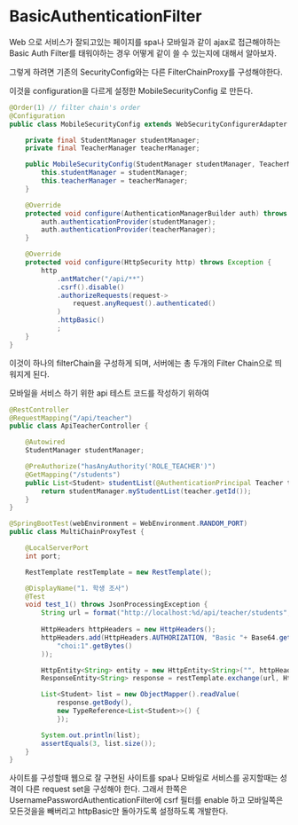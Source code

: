 # BasicAuthenticationFilter

Web 으로 서비스가 잘되고있는 페이지를 spa나 모바일과 같이 ajax로 접근해야하는 Basic Auth Filter를 태워야하는 경우 어떻게 같이 쓸 수 있는지에 대해서 알아보자.

그렇게 하려면 기존의 SecurityConfig와는 다른 FilterChainProxy를 구성해야한다.

이것을 configuration을 다르게 설정한 MobileSecurityConfig 로 만든다.

```java
@Order(1) // filter chain's order
@Configuration
public class MobileSecurityConfig extends WebSecurityConfigurerAdapter {

    private final StudentManager studentManager;
    private final TeacherManager teacherManager;

    public MobileSecurityConfig(StudentManager studentManager, TeacherManager teacherManager) {
        this.studentManager = studentManager;
        this.teacherManager = teacherManager;
    }

    @Override
    protected void configure(AuthenticationManagerBuilder auth) throws Exception {
        auth.authenticationProvider(studentManager);
        auth.authenticationProvider(teacherManager);
    }

    @Override
    protected void configure(HttpSecurity http) throws Exception {
        http
            .antMatcher("/api/**")
            .csrf().disable()
            .authorizeRequests(request->
                request.anyRequest().authenticated()
            )
            .httpBasic()
            ;
    }
}
```

이것이 하나의 filterChain을 구성하게 되며, 서버에는 총 두개의 Filter Chain으로 띄워지게 된다.

모바일을 서비스 하기 위한 api 테스트 코드를 작성하기 위하여

```java
@RestController
@RequestMapping("/api/teacher")
public class ApiTeacherController {

    @Autowired
    StudentManager studentManager;

    @PreAuthorize("hasAnyAuthority('ROLE_TEACHER')")
    @GetMapping("/students")
    public List<Student> studentList(@AuthenticationPrincipal Teacher teacher){
        return studentManager.myStudentList(teacher.getId());
    }
}
```

```java
@SpringBootTest(webEnvironment = WebEnvironment.RANDOM_PORT)
public class MultiChainProxyTest {

    @LocalServerPort
    int port;

    RestTemplate restTemplate = new RestTemplate();

    @DisplayName("1. 학생 조사")
    @Test
    void test_1() throws JsonProcessingException {
        String url = format("http://localhost:%d/api/teacher/students", port);
        
        HttpHeaders httpHeaders = new HttpHeaders();
        httpHeaders.add(HttpHeaders.AUTHORIZATION, "Basic "+ Base64.getEncoder().encodeToString(
            "choi:1".getBytes()
        ));

        HttpEntity<String> entity = new HttpEntity<String>("", httpHeaders);
        ResponseEntity<String> response = restTemplate.exchange(url, HttpMethod.GET, entity, String.class);

        List<Student> list = new ObjectMapper().readValue(
            response.getBody(),
            new TypeReference<List<Student>>() {
            });

        System.out.println(list);
        assertEquals(3, list.size());
    }
}
```

사이트를 구성할때 웹으로 잘 구현된 사이트를 spa나 모바일로 서비스를 공지할때는 성격이 다른 request set을 구성해야 한다.
그래서 한쪽은 UsernamePasswordAuthenticationFilter에 csrf 필터를 enable 하고 모바일쪽은 모든것을을 빼버리고 httpBasic만 돌아가도록 설정하도록 개발한다.